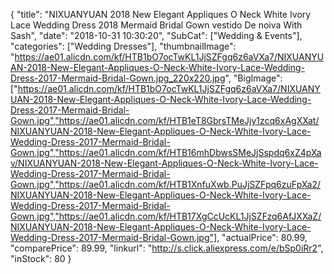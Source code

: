{
	"title": "NIXUANYUAN 2018 New Elegant Appliques O Neck White Ivory Lace Wedding Dress 2018 Mermaid Bridal Gown vestido De noiva With Sash",
	"date": "2018-10-31 10:30:20",
	"SubCat": ["Wedding & Events"],
	"categories": ["Wedding Dresses"],
	"thumbnailImage": "https://ae01.alicdn.com/kf/HTB1bO7ocTwKL1JjSZFgq6z6aVXa7/NIXUANYUAN-2018-New-Elegant-Appliques-O-Neck-White-Ivory-Lace-Wedding-Dress-2017-Mermaid-Bridal-Gown.jpg_220x220.jpg",
	"BigImage": ["https://ae01.alicdn.com/kf/HTB1bO7ocTwKL1JjSZFgq6z6aVXa7/NIXUANYUAN-2018-New-Elegant-Appliques-O-Neck-White-Ivory-Lace-Wedding-Dress-2017-Mermaid-Bridal-Gown.jpg","https://ae01.alicdn.com/kf/HTB1eT8GbrsTMeJjy1zcq6xAgXXat/NIXUANYUAN-2018-New-Elegant-Appliques-O-Neck-White-Ivory-Lace-Wedding-Dress-2017-Mermaid-Bridal-Gown.jpg","https://ae01.alicdn.com/kf/HTB16mhDbwsSMeJjSspdq6xZ4pXav/NIXUANYUAN-2018-New-Elegant-Appliques-O-Neck-White-Ivory-Lace-Wedding-Dress-2017-Mermaid-Bridal-Gown.jpg","https://ae01.alicdn.com/kf/HTB1XnfuXwb.PuJjSZFpq6zuFpXa2/NIXUANYUAN-2018-New-Elegant-Appliques-O-Neck-White-Ivory-Lace-Wedding-Dress-2017-Mermaid-Bridal-Gown.jpg","https://ae01.alicdn.com/kf/HTB17XgCcUcKL1JjSZFzq6AfJXXaZ/NIXUANYUAN-2018-New-Elegant-Appliques-O-Neck-White-Ivory-Lace-Wedding-Dress-2017-Mermaid-Bridal-Gown.jpg"],
	"actualPrice": 80.99,
	"comparePrice": 89.99,
	"linkurl": "http://s.click.aliexpress.com/e/bSp0iRr2",
	"inStock": 80
}
